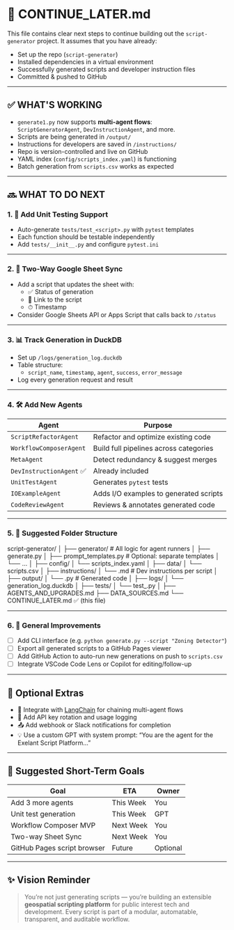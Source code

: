 # 🧠 CONTINUE_LATER.md

This file contains clear next steps to continue building out the `script-generator` project. It assumes that you have already:

- Set up the repo (`script-generator`)
- Installed dependencies in a virtual environment
- Successfully generated scripts and developer instruction files
- Committed & pushed to GitHub

---

## ✅ WHAT'S WORKING

- `generate1.py` now supports **multi-agent flows**:  
  `ScriptGeneratorAgent`, `DevInstructionAgent`, and more.
- Scripts are being generated in `/output/`
- Instructions for developers are saved in `/instructions/`
- Repo is version-controlled and live on GitHub
- YAML index (`config/scripts_index.yaml`) is functioning
- Batch generation from `scripts.csv` works as expected

---

## 🔜 WHAT TO DO NEXT

### 1. 🧪 Add Unit Testing Support
- Auto-generate `tests/test_<script>.py` with `pytest` templates
- Each function should be testable independently
- Add `tests/__init__.py` and configure `pytest.ini`

---

### 2. 🧵 Two-Way Google Sheet Sync
- Add a script that updates the sheet with:
  - ✅ Status of generation
  - 🔗 Link to the script
  - ⏱ Timestamp
- Consider Google Sheets API or Apps Script that calls back to `/status`

---

### 3. 📊 Track Generation in DuckDB
- Set up `/logs/generation_log.duckdb`
- Table structure:
  - `script_name`, `timestamp`, `agent`, `success`, `error_message`
- Log every generation request and result

---

### 4. 🛠 Add New Agents

| Agent | Purpose |
|-------|---------|
| `ScriptRefactorAgent` | Refactor and optimize existing code |
| `WorkflowComposerAgent` | Build full pipelines across categories |
| `MetaAgent` | Detect redundancy & suggest merges |
| `DevInstructionAgent` ✅ | Already included |
| `UnitTestAgent` | Generates `pytest` tests |
| `IOExampleAgent` | Adds I/O examples to generated scripts |
| `CodeReviewAgent` | Reviews & annotates generated code |

---

### 5. 📁 Suggested Folder Structure
script-generator/
│
├── generator/                 # All logic for agent runners
│   ├── generate.py
│   ├── prompt_templates.py   # Optional: separate templates
│   └── …
│
├── config/
│   └── scripts_index.yaml
│
├── data/
│   └── scripts.csv
│
├── instructions/
│   └── .md           # Dev instructions per script
│
├── output/
│   └── .py           # Generated code
│
├── logs/
│   └── generation_log.duckdb
│
├── tests/
│   └── test_.py
│
├── AGENTS_AND_UPGRADES.md
├── DATA_SOURCES.md
└── CONTINUE_LATER.md ✅ (this file)

---

### 6. 🔄 General Improvements

- [ ] Add CLI interface (e.g. `python generate.py --script "Zoning Detector"`)
- [ ] Export all generated scripts to a GitHub Pages viewer
- [ ] Add GitHub Action to auto-run new generations on push to `scripts.csv`
- [ ] Integrate VSCode Code Lens or Copilot for editing/follow-up

---

## 🧩 Optional Extras

- 🧠 Integrate with [LangChain](https://www.langchain.com/) for chaining multi-agent flows
- 🔐 Add API key rotation and usage logging
- 📤 Add webhook or Slack notifications for completion
- 💡 Use a custom GPT with system prompt: “You are the agent for the Exelant Script Platform…”

---

## 🧭 Suggested Short-Term Goals

| Goal | ETA | Owner |
|------|-----|-------|
| Add 3 more agents | This Week | You |
| Unit test generation | This Week | GPT |
| Workflow Composer MVP | Next Week | You |
| Two-way Sheet Sync | Next Week | You |
| GitHub Pages script browser | Future | Optional |

---

## ✨ Vision Reminder

> You’re not just generating scripts — you’re building an extensible **geospatial scripting platform** for public interest tech and development. Every script is part of a modular, automatable, transparent, and auditable workflow.
